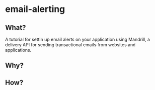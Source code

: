 # email-alerting

## What?  
A tutorial for settin up email alerts on your application using Mandrill, a delivery API for sending transactional emails from websites and applications.

## Why?

## How?  
